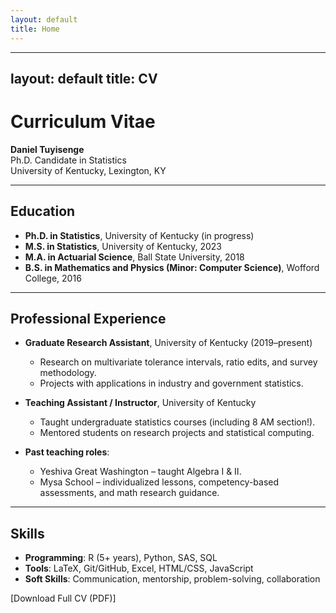```yaml
---
layout: default
title: Home
---
```


---
layout: default
title: CV
---

# Curriculum Vitae

**Daniel Tuyisenge**  
Ph.D. Candidate in Statistics  
University of Kentucky, Lexington, KY  

---

## Education
- **Ph.D. in Statistics**, University of Kentucky (in progress)  
- **M.S. in Statistics**, University of Kentucky, 2023  
- **M.A. in Actuarial Science**, Ball State University, 2018  
- **B.S. in Mathematics and Physics (Minor: Computer Science)**, Wofford College, 2016  

---

## Professional Experience
- **Graduate Research Assistant**, University of Kentucky (2019–present)  
  - Research on multivariate tolerance intervals, ratio edits, and survey methodology.  
  - Projects with applications in industry and government statistics.  

- **Teaching Assistant / Instructor**, University of Kentucky  
  - Taught undergraduate statistics courses (including 8 AM section!).  
  - Mentored students on research projects and statistical computing.  

- **Past teaching roles**:  
  - Yeshiva Great Washington – taught Algebra I & II.  
  - Mysa School – individualized lessons, competency-based assessments, and math research guidance.  

---

## Skills
- **Programming**: R (5+ years), Python, SAS, SQL  
- **Tools**: LaTeX, Git/GitHub, Excel, HTML/CSS, JavaScript  
- **Soft Skills**: Communication, mentorship, problem-solving, collaboration  

 [Download Full CV (PDF)] 


